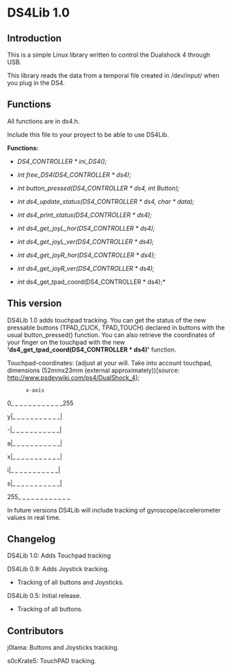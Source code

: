 # DS4Lib 1.0
Introduction
-------------

This is a simple Linux library written to control the Dualshock 4 through USB.

This library reads the data from a temporal file created in /dev/input/ when you plug in the DS4.

Functions
-----------
All functions are in ds4.h.

Include this file to your proyect to be able to use DS4Lib.

  **Functions:**
  
- *DS4_CONTROLLER * ini_DS4();*

- *int free_DS4(DS4_CONTROLLER * ds4);*

- *int button_pressed(DS4_CONTROLLER * ds4, int Button);*

- *int ds4_update_status(DS4_CONTROLLER * ds4, char * data);*

- *int ds4_print_status(DS4_CONTROLLER * ds4);*

- *int ds4_get_joyL_hor(DS4_CONTROLLER * ds4);*
- *int ds4_get_joyL_ver(DS4_CONTROLLER * ds4);*
- *int ds4_get_joyR_hor(DS4_CONTROLLER * ds4);*
- *int ds4_get_joyR_ver(DS4_CONTROLLER * ds4);*

- *int* ds4_get_tpad_coord(DS4_CONTROLLER * ds4);*

This version
-----------
DS4Lib 1.0 adds touchpad tracking. You can get the status of the new pressable buttons (TPAD_CLICK, TPAD_TOUCH) declared in buttons with the usual button_pressed() function. You can also retrieve the coordinates of your finger on the touchpad with 
the new **'ds4_get_tpad_coord(DS4_CONTROLLER * ds4)'** function.

Touchpad-coordinates: (adjust at your will.
Take into account touchpad, dimensions (52mmx23mm (external approximately))[source: http://www.psdevwiki.com/ps4/DualShock_4];

          x-axis         
  0_ _ _ _ _ _ _ _ _ _ _ _255
  
  y|_ _ _ _ _ _ _ _ _ _ _|
  
  -|_ _ _ _ _ _ _ _ _ _ _|
  
  a|_ _ _ _ _ _ _ _ _ _ _|
  
  x|_ _ _ _ _ _ _ _ _ _ _|
  
  i|_ _ _ _ _ _ _ _ _ _ _|
  
  s|_ _ _ _ _ _ _ _ _ _ _|
  
255_ _ _ _ _ _ _ _ _ _ _ _


In future versions DS4Lib will include tracking of gyroscope/accelerometer values in real time.

Changelog
---------
DS4Lib 1.0: Adds Touchpad tracking


DS4Lib 0.9: Adds Joystick tracking.

- Tracking of all buttons and Joysticks.


DS4Lib 0.5: Initial release.

- Tracking of all buttons.


Contributors
----------

j0lama: Buttons and Joysticks tracking. 

s0cKrate5: TouchPAD tracking.
